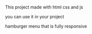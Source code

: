 This project made with html css and js 

you can use it in your project 

hamburger menu that is fully responsive

